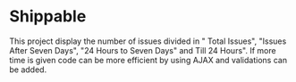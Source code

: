 # Shippable
This project display the number of issues divided in " Total Issues", "Issues After Seven Days", "24 Hours to Seven Days" and Till 24 Hours".
If more time is given code can be more efficient by using AJAX and validations can be added.
